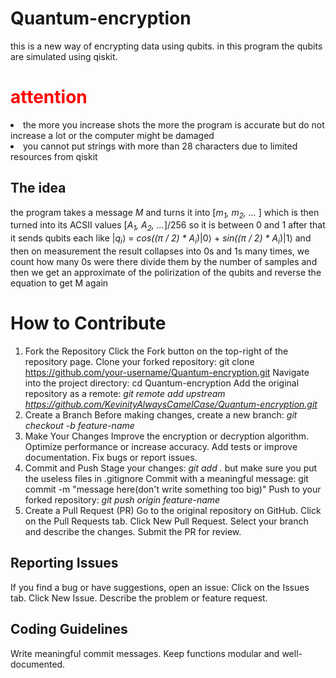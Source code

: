 # Quantum-encryption
this is a new way of encrypting data using qubits.
in this program the qubits are simulated using qiskit.
<h1 style="color: red">attention</h1>
<li>the more you increase shots the more the program is accurate but do not increase a lot or the computer might be damaged</li>
<li>you cannot put strings with more than 28 characters due to limited resources from qiskit</li>

## The idea
the program takes a message <i>M</i> and turns it into [<i>m<sub>1</sub>, m<sub>2</sub>, ... </i>] which is then turned into its ACSII values [<i>A<sub>1</sub>, A<sub>2</sub>, ...</i>]/256 so it is between 0 and 1
after that it sends qubits each like |<i>q<sub>i</sub></i>⟩ = <i>cos((&pi; / 2) * A<sub>i</sub></i>)</i>|0⟩ + <i>sin((&pi; / 2) * A<sub>i</sub></i>)</i>|1⟩
and then on measurement the result collapses into 0s and 1s many times, we count how many 0s were there divide them by the number of samples and then we get an approximate of the polirization of the qubits and reverse the equation to get M again

# How to Contribute
1. Fork the Repository
Click the Fork button on the top-right of the repository page.
Clone your forked repository:
git clone https://github.com/your-username/Quantum-encryption.git
Navigate into the project directory:
cd Quantum-encryption
Add the original repository as a remote:
<i>git remote add upstream https://github.com/KevinityAlwaysCamelCase/Quantum-encryption.git</i>
2. Create a Branch
Before making changes, create a new branch:
<i>git checkout -b feature-name</i>
3. Make Your Changes
Improve the encryption or decryption algorithm.
Optimize performance or increase accuracy.
Add tests or improve documentation.
Fix bugs or report issues.
4. Commit and Push
Stage your changes:
<i>git add .</i> but make sure you put the useless files in .gitignore
Commit with a meaningful message:
git commit -m "message here(don't write something too big)"
Push to your forked repository:
<i>git push origin feature-name</i>
5. Create a Pull Request (PR)
Go to the original repository on GitHub.
Click on the Pull Requests tab.
Click New Pull Request.
Select your branch and describe the changes.
Submit the PR for review.
## Reporting Issues
If you find a bug or have suggestions, open an issue:
Click on the Issues tab.
Click New Issue.
Describe the problem or feature request.
## Coding Guidelines
Write meaningful commit messages.
Keep functions modular and well-documented.

